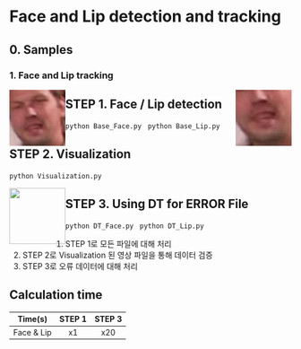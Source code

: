 # Face and Lip detection and tracking

## 0. Samples
### 1. Face and Lip tracking
<div>
  <img src="https://github.com/jungwook518/Face_Lip_detection_tracking/blob/master/samples/Face_ex1.gif" style="float: left;" width="100" height="100">
  <img src="https://github.com/jungwook518/Face_Lip_detection_tracking/blob/master/samples/Lip_ex1.gif" style="float: right;" width="100" height="100">
</div>

## STEP 1. Face / Lip detection
```python Base_Face.py ```
```python Base_Lip.py ```

## STEP 2. Visualization
```python Visualization.py ```
<div>
  <img src="https://github.com/jungwook518/Face_Lip_detection_tracking/blob/master/samples/Visual.gif" style="float: left;" width="100" height="100">
</div>

## STEP 3. Using DT for ERROR File
```python DT_Face.py ```
```python DT_Lip.py ```

1. STEP 1로 모든 파일에 대해 처리
2. STEP 2로 Visualization 된 영상 파일을 통해 데이터 검증
3. STEP 3로 오류 데이터에 대해 처리

## Calculation time
| Time(s) | STEP 1 | STEP 3 |
|:---:|:---:|:---:|
| Face & Lip | x1 | x20 |



